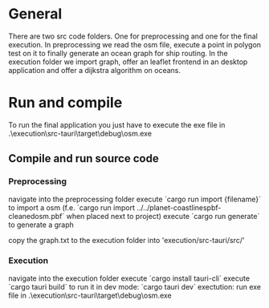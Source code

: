 # General
There are two src code folders. One for preprocessing and one for the final execution.
In preprocessing we read the osm file, execute a point in polygon test on it to finally generate an ocean graph for ship routing.
In the execution folder we import graph, offer an leaflet frontend in an desktop application and offer a dijkstra algorithm on oceans.

# Run and compile
To run the final application you just have to execute the exe file in .\execution\src-tauri\target\debug\osm.exe

## Compile and run source code
### Preprocessing
navigate into the preprocessing folder
execute ´cargo run import {filename}´ to import a osm (f.e. ´cargo run import ../../planet-coastlinespbf-cleanedosm.pbf´ when placed next to project)
execute ´cargo run generate´ to generate a graph

copy the graph.txt to the execution folder into 'execution/src-tauri/src/'

### Execution
navigate into the execution folder
execute ´cargo install tauri-cli´
execute ´cargo tauri build´
to run it in dev mode: ´cargo tauri dev´
exectution: run exe file in .\execution\src-tauri\target\debug\osm.exe